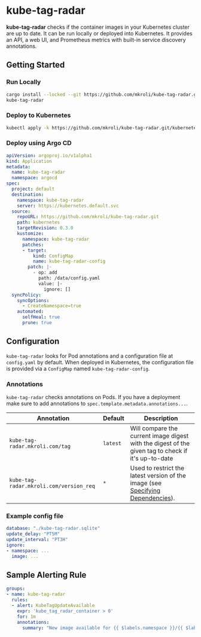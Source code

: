 # kube-tag-radar

**kube-tag-radar** checks if the container images in your Kubernetes cluster are up to date. It can be run locally or deployed into Kubernetes. It provides an API, a web UI, and Prometheus metrics with built-in service discovery annotations.

## Getting Started

### Run Locally

```sh
cargo install --locked --git https://github.com/mkroli/kube-tag-radar.git kube-tag-radar
kube-tag-radar
```

### Deploy to Kubernetes

```sh
kubectl apply -k https://github.com/mkroli/kube-tag-radar.git/kubernetes?ref=0.3.0
```

### Deploy using Argo CD

```yaml
apiVersion: argoproj.io/v1alpha1
kind: Application
metadata:
  name: kube-tag-radar
  namespace: argocd
spec:
  project: default
  destination:
    namespace: kube-tag-radar
    server: https://kubernetes.default.svc
  source:
    repoURL: https://github.com/mkroli/kube-tag-radar.git
    path: kubernetes
    targetRevision: 0.3.0
    kustomize:
      namespace: kube-tag-radar
      patches:
      - target:
          kind: ConfigMap
          name: kube-tag-radar-config
        patch: |-
          - op: add
            path: /data/config.yaml
            value: |-
              ignore: []
  syncPolicy:
    syncOptions:
      - CreateNamespace=true
    automated:
      selfHeal: true
      prune: true
```

## Configuration

`kube-tag-radar` looks for Pod annotations and a configuration file at `config.yaml` by default. When deployed in Kubernetes, the configuration file is provided via a `ConfigMap` named `kube-tag-radar-config`.

### Annotations

`kube-tag-radar` checks annotations on Pods. If you have a deployment make sure to add annotations to `spec.template.metadata.annotations...`.

| Annotation | Default | Description |
| --- | --- | --- |
| `kube-tag-radar.mkroli.com/tag` | `latest` | Will compare the current image digest with the digest of the given tag to check if it's up-to-date |
| `kube-tag-radar.mkroli.com/version_req` | `*` | Used to restrict the latest version of the image (see [Specifying Dependencies](https://doc.rust-lang.org/cargo/reference/specifying-dependencies.html)). |

### Example config file

```yaml
database: "./kube-tag-radar.sqlite"
update_delay: "PT5M"
update_interval: "PT3H"
ignore:
- namespace: ...
  image: ...
```

## Sample Alerting Rule

```yaml
groups:
- name: kube-tag-radar
  rules:
  - alert: KubeTagUpdateAvailable
    expr: 'kube_tag_radar_container > 0'
    for: 1m
    annotations:
      summary: "New image available for {{ $labels.namespace }}/{{ $labels.pod }}/{{ $labels.container }}"
```
